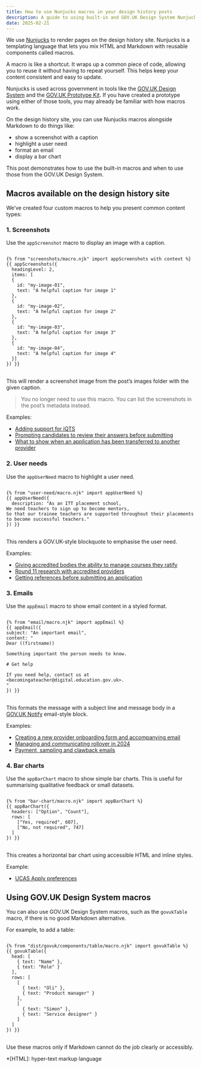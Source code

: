 ```yaml
---
title: How to use Nunjucks macros in your design history posts
description: A guide to using built-in and GOV.UK Design System Nunjucks macros
date: 2025-02-21
---
```


We use [Nunjucks](https://mozilla.github.io/nunjucks/)  to render pages on the design history site. Nunjucks is a templating language that lets you mix HTML and Markdown with reusable components called macros.

A macro is like a shortcut. It wraps up a common piece of code, allowing you to reuse it without having to repeat yourself. This helps keep your content consistent and easy to update.

Nunjucks is used across government in tools like the [GOV.UK Design System](https://design-system.service.gov.uk/) and the [GOV.UK Prototype Kit](https://prototype-kit.service.gov.uk/). If you have created a prototype using either of those tools, you may already be familiar with how macros work.

On the design history site, you can use Nunjucks macros alongside Markdown to do things like:

- show a screenshot with a caption
- highlight a user need
- format an email
- display a bar chart

This post demonstrates how to use the built-in macros and when to use those from the GOV.UK Design System.

## Macros available on the design history site

We’ve created four custom macros to help you present common content types:

### 1. Screenshots

Use the `appScreenshot` macro to display an image with a caption.

<pre class="language-nunjucks">
<code class="language-nunjucks">
&#123;% from "screenshots/macro.njk" import appScreenshots with context %&#125;
&#123;&#123; appScreenshots(&#123;
  headingLevel: 2,
  items: [
  &#123;
    id: "my-image-01",
    text: "A helpful caption for image 1"
  &#125;,
  &#123;
    id: "my-image-02",
    text: "A helpful caption for image 2"
  &#125;,
  &#123;
    id: "my-image-03",
    text: "A helpful caption for image 3"
  &#125;,
  &#123;
    id: "my-image-04",
    text: "A helpful caption for image 4"
  &#125;]
&#125;) &#125;&#125;
</code>
</pre>

This will render a screenshot image from the post’s images folder with the given caption.

> You no longer need to use this macro. You can list the screenshots in the post’s metadata instead.

Examples:

- [Adding support for iQTS](/register-trainee-teachers/adding-support-for-iqts/)
- [Prompting candidates to review their answers before submitting](/apply-for-teacher-training/flight-check/)
- [What to show when an application has been transferred to another provider](/manage-teacher-training-applications/what-to-show-when-an-application-has-been-transferred-to-another-provider/)

### 2. User needs

Use the `appUserNeed` macro to highlight a user need.

<pre class="language-nunjucks">
<code class="language-nunjucks">
&#123;% from "user-need/macro.njk" import appUserNeed %&#125;
&#123;&#123; appUserNeed(&#123;
  description: "As an ITT placement school,
We need teachers to sign up to become mentors,
So that our trainee teachers are supported throughout their placements to become successful teachers."
&#125;) &#125;&#125;
</code>
</pre>

This renders a GOV.UK-style blockquote to emphasise the user need.

Examples:

- [Giving accredited bodies the ability to manage courses they ratify](/publish-teacher-training-courses/giving-accredited-bodies-the-ability-to-manage-courses-they-ratify/)
- [Round 11 research with accredited providers](/claim-funding-for-mentors/round-11-research-with-accredited-providers/)
- [Getting references before submitting an application](/apply-for-teacher-training/getting-references-before-submitting/)

### 3. Emails

Use the `appEmail` macro to show email content in a styled format.

<pre class="language-nunjucks">
<code class="language-nunjucks">
&#123;% from "email/macro.njk" import appEmail %&#125;
&#123;&#123; appEmail(&#123;
subject: "An important email",
content: "
Dear ((firstname))

Something important the person needs to know.

# Get help

If you need help, contact us at &lt;becomingateacher@digital.education.gov.uk&gt;.
"
&#125;) &#125;&#125;
</code>
</pre>
</pre>

This formats the message with a subject line and message body in a [GOV.UK Notify](https://www.notifications.service.gov.uk/) email-style block.

Examples:

- [Creating a new provider onboarding form and accompanying email](/publish-teacher-training-courses/creating-a-new-provider-onboarding-form-and-accompanying-email/)
- [Managing and communicating rollover in 2024](/publish-teacher-training-courses/managing-and-communicating-rollover-2024/)
- [Payment, sampling and clawback emails](/claim-funding-for-mentors/payment-sampling-and-clawback-emails/)

### 4. Bar charts

Use the `appBarChart` macro to show simple bar charts. This is useful for summarising qualitative feedback or small datasets.

<pre class="language-nunjucks">
<code class="language-nunjucks">
&#123;% from "bar-chart/macro.njk" import appBarChart %&#125;
&#123;&#123; appBarChart(&#123;
  headers: ["Option", "Count"],
  rows: [
    ["Yes, required", 607],
    ["No, not required", 747]
  ]
&#125;) &#125;&#125;
</code>
</pre>

This creates a horizontal bar chart using accessible HTML and inline styles.

Example:

- [UCAS Apply preferences](/publish-teacher-training-courses/ucas-apply-preferences/)

## Using GOV.UK Design System macros

You can also use GOV.UK Design System macros, such as the `govukTable` macro, if there is no good Markdown alternative.

For example, to add a table:

<pre class="language-nunjucks">
<code class="language-nunjucks">
&#123;% from "dist/govuk/components/table/macro.njk" import govukTable %&#125;
&#123;&#123; govukTable(&#123;
  head: [
    &#123; text: "Name" &#125;,
    &#123; text: "Role" &#125;
  ],
  rows: [
    [
      &#123; text: "Oli" &#125;,
      &#123; text: "Product manager" &#125;
    ],
    [
      &#123; text: "Simon" &#125;,
      &#123; text: "Service designer" &#125;
    ]
  ]
&#125;) &#125;&#125;
</code>
</pre>

Use these macros only if Markdown cannot do the job clearly or accessibly.

*[HTML]: hyper-text markup language
